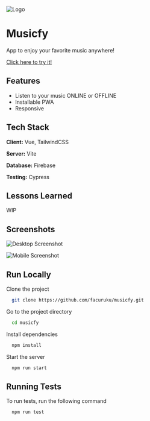 ![Logo](https://i.imgur.com/XmVjbTD.png)

# Musicfy

App to enjoy your favorite music anywhere!

[Click here to try it!](https://facuruku.github.io/musicfy/#/)

## Features

- Listen to your music ONLINE or OFFLINE
- Installable PWA
- Responsive

## Tech Stack

**Client:** Vue, TailwindCSS

**Server:** Vite

**Database:** Firebase

**Testing:** Cypress

## Lessons Learned

WIP

## Screenshots

![Desktop Screenshot](https://i.imgur.com/MjxmirQ.jpg)

![Mobile Screenshot](https://i.imgur.com/kT1ewb1.jpg)

## Run Locally

Clone the project

```bash
  git clone https://github.com/facuruku/musicfy.git
```

Go to the project directory

```bash
  cd musicfy
```

Install dependencies

```bash
  npm install
```

Start the server

```bash
  npm run start
```

## Running Tests

To run tests, run the following command

```bash
  npm run test
```
